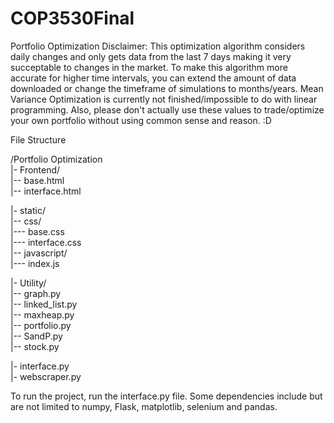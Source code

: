 # COP3530Final
Portfolio Optimization
Disclaimer: This optimization algorithm considers daily changes and only gets data from the last 7 days making it very succeptable to changes in the market. To make this algorithm more accurate for higher time intervals, you can extend the amount of data downloaded or change the timeframe of simulations to months/years. Mean Variance Optimization is currently not finished/impossible to do with linear programming. 
Also, please don't actually use these values to trade/optimize your own portfolio without using common sense and reason. :D <br>

File Structure <br>

/Portfolio Optimization <br>
|- Frontend/ <br>
|-- base.html <br>
|-- interface.html <br>

|- static/ <br>
|-- css/ <br>
|--- base.css <br>
|--- interface.css <br>
|-- javascript/ <br>
|--- index.js <br>

|- Utility/ <br>
|-- graph.py <br>
|-- linked_list.py <br>
|-- maxheap.py <br>
|-- portfolio.py <br>
|-- SandP.py <br>
|-- stock.py <br>

|- interface.py <br>
|- webscraper.py <br>


To run the project, run the interface.py file. Some dependencies include but are not limited to numpy, Flask, matplotlib, selenium and pandas.
